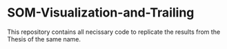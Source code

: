# SOM-Visualization-and-Trailing
This repository contains all necissary code to replicate the results from the Thesis of the same name.
